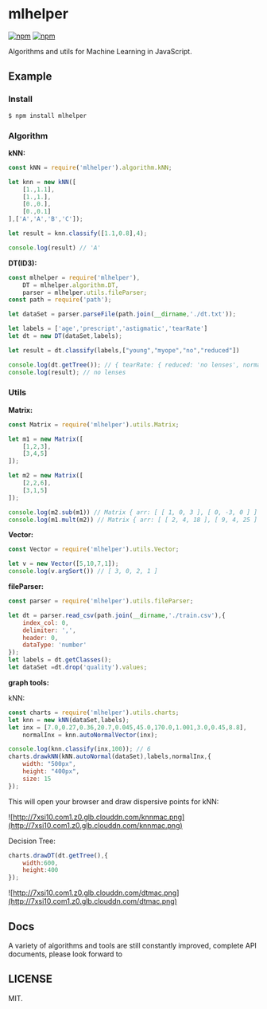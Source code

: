 # mlhelper
[![npm](https://img.shields.io/npm/v/mlhelper.svg?style=flat-square)](https://github.com/laoqiren/mlhelper)
[![npm](https://img.shields.io/npm/l/mlhelper.svg?style=flat-square)](https://github.com/laoqiren/mlhelper)

Algorithms and utils for Machine Learning in JavaScript.

## Example

### Install
```
$ npm install mlhelper
```

### Algorithm

**kNN:** 
```js
const kNN = require('mlhelper').algorithm.kNN;

let knn = new kNN([
    [1.,1.1],
    [1.,1.],
    [0.,0.],
    [0.,0.1]
],['A','A','B','C']);

let result = knn.classify([1.1,0.8],4);

console.log(result) // 'A'
```

**DT(ID3):**
```js
const mlhelper = require('mlhelper'),
    DT = mlhelper.algorithm.DT,
    parser = mlhelper.utils.fileParser;
const path = require('path');

let dataSet = parser.parseFile(path.join(__dirname,'./dt.txt'));

let labels = ['age','prescript','astigmatic','tearRate']
let dt = new DT(dataSet,labels);

let result = dt.classify(labels,["young","myope","no","reduced"])

console.log(dt.getTree()); // { tearRate: { reduced: 'no lenses', normal: { astigmatic: [Object] } } }
console.log(result); // no lenses
```

### Utils

**Matrix:**
```js
const Matrix = require('mlhelper').utils.Matrix;

let m1 = new Matrix([
    [1,2,3],
    [3,4,5]
]);

let m2 = new Matrix([
    [2,2,6],
    [3,1,5]
]);

console.log(m2.sub(m1)) // Matrix { arr: [ [ 1, 0, 3 ], [ 0, -3, 0 ] ] }
console.log(m1.mult(m2)) // Matrix { arr: [ [ 2, 4, 18 ], [ 9, 4, 25 ] ] }
```

**Vector:**
```js
const Vector = require('mlhelper').utils.Vector;

let v = new Vector([5,10,7,1]);
console.log(v.argSort()) // [ 3, 0, 2, 1 ]
```

**fileParser:**
```js
const parser = require('mlhelper').utils.fileParser;

let dt = parser.read_csv(path.join(__dirname,'./train.csv'),{
    index_col: 0,
    delimiter: ',',
    header: 0,
    dataType: 'number'
});
let labels = dt.getClasses();
let dataSet =dt.drop('quality').values;
```

**graph tools:**

kNN:
```js
const charts = require('mlhelper').utils.charts;
let knn = new kNN(dataSet,labels);
let inx = [7.0,0.27,0.36,20.7,0.045,45.0,170.0,1.001,3.0,0.45,8.8],
    normalInx = knn.autoNormalVector(inx);

console.log(knn.classify(inx,100)); // 6
charts.drawkNN(kNN.autoNormal(dataSet),labels,normalInx,{
    width: "500px",
    height: "400px",
    size: 15
});
```
This will open your browser and draw dispersive points for kNN:

![http://7xsi10.com1.z0.glb.clouddn.com/knnmac.png](http://7xsi10.com1.z0.glb.clouddn.com/knnmac.png)

Decision Tree:
```js
charts.drawDT(dt.getTree(),{
    width:600,
    height:400
});
```
![http://7xsi10.com1.z0.glb.clouddn.com/dtmac.png](http://7xsi10.com1.z0.glb.clouddn.com/dtmac.png)
## Docs
A variety of algorithms and tools are still constantly improved, complete API documents, please look forward to
## LICENSE
MIT.

